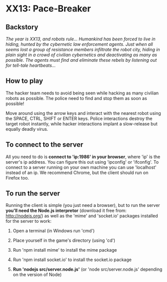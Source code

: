 XX13: Pace-Breaker
============

Backstory
------------------------------------
*The year is XX13, and robots rule... Humankind has been forced to live in hiding, 
hunted by the cybernetic law enforcement agents. Just when all seems lost a group 
of resistance members infiltrate the robot city, hiding in plain sight in a crowd
of civilian cybernetics and deactivating as many as possible. The agents must 
find and eliminate these rebels by listening out for tell-tale heartbeats...*

How to play
------------------------------------
The hacker team needs to avoid being seen while hacking as many civilian robots
as possible. The police need to find and stop them as soon as possible!

Move around using the arrow keys and interact with the nearest robot using the
SPACE, CTRL, SHIFT or ENTER keys. Police interactions destroy the target robot 
instantly, while hacker interactions implant a slow-release but equally deadly
virus.

To connect to the server
------------------------------------
All you need to do is **connect to 'ip:1986' in your browser**, 
where 'ip' is the
server's ip address. You can figure this out using 'ipconfig' or 'ifconfig'. To
connect to a server running on your own machine you can use 'localhost' instead
of an ip. We recommend Chrome, but the client should run on Firefox too. 

To run the server
------------------------------------
Running the client is simple (you just need a browser), but to run the server 
**you'll need the Node.js interpretor** (download it free from: http://nodejs.org/) 
as well as
the 'mime' and 'socket.io' packages installed for the server to work:

1. Open a terminal (in Windows run 'cmd')

2. Place yourself in the game's directory (using 'cd')

3. Run 'npm install mime' to install the mime package

4. Run 'npm install socket.io' to install the socket.io package

5. **Run 'nodejs src/server.node.js'** 
(or 'node src/server.node.js' depending on the version of Node)



